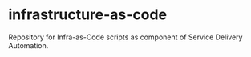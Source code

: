 # infrastructure-as-code
Repository for Infra-as-Code scripts as component of Service Delivery Automation.
